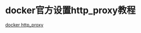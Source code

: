 # docker官方设置http_proxy教程

[docker http_proxy](https://docs.docker.com/config/daemon/systemd/#configure-where-the-docker-daemon-listens-for-connections)

